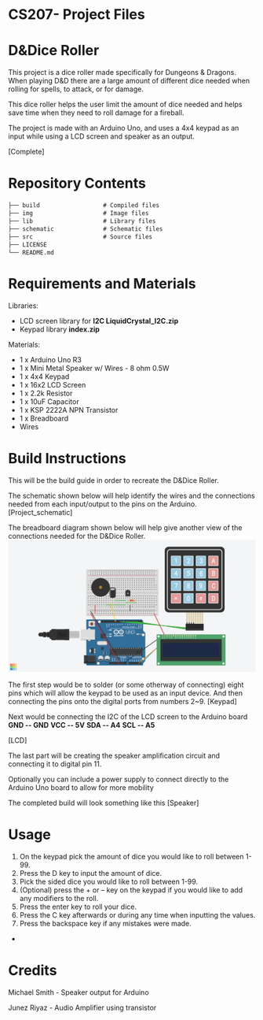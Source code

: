 # CS207- Project Files
# D&Dice Roller

This project is a dice roller made specifically for Dungeons & Dragons. When playing D&D there are a large amount of different dice needed when rolling for spells, to attack, or for damage. 

This dice roller helps the user limit the amount of dice needed and helps save time when they need to roll damage for a fireball.

The project is made with an Arduino Uno, and uses a 4x4 keypad as an input while using a LCD screen and speaker as an output.

[Complete]

Repository Contents
===================

    ├── build                  # Compiled files 
    ├── img                    # Image files
    ├── lib                    # Library files
    ├── schematic              # Schematic files
    ├── src                    # Source files
    ├── LICENSE
    └── README.md

Requirements and Materials
===================
Libraries:
* LCD screen library for **I2C LiquidCrystal_I2C.zip**
* Keypad library **index.zip**

Materials:
* 1 x Arduino Uno R3
* 1 x Mini Metal Speaker w/ Wires - 8 ohm 0.5W
* 1 x 4x4 Keypad
* 1 x 16x2 LCD Screen
* 1 x 2.2k Resistor
* 1 x 10uF Capacitor
* 1 x KSP 2222A NPN Transistor
* 1 x Breadboard
* Wires

Build Instructions
===================
This will be the build guide in order to recreate the D&Dice Roller.

The schematic shown below will help identify the wires and the connections needed from each input/output to the pins on the Arduino.
[Project_schematic]

The breadboard diagram shown below will help give another view of the connections needed for the D&Dice Roller.
![CS207_BoardSchematic](https://github.com/pandacake59/CS207-Files/blob/master/img/CS207_BoardSchematic.png)

The first step would be to solder (or some otherway of connecting) eight pins which will allow the keypad to be used as an input device. And then connecting the pins onto the digital ports from numbers 2~9.
[Keypad]

Next would be connecting the I2C of the LCD screen to the Arduino board
**GND -- GND**
**VCC -- 5V**
**SDA -- A4**
**SCL -- A5**

[LCD]

The last part will be creating the speaker amplification circuit and connecting it to digital pin 11.

Optionally you can include a power supply to connect directly to the Arduino Uno board to allow for more mobility

The completed build will look something like this
[Speaker]


Usage
===================
1.	On the keypad pick the amount of dice you would like to roll between 1-99.
2.	Press the D key to input the amount of dice.
3.	Pick the sided dice you would like to roll between 1-99.
4.	(Optional) press the + or – key on the keypad if you would like to add any modifiers to the roll.
5.	Press the enter key to roll your dice.
6.	Press the C key afterwards or during any time when inputting the values.
7.	Press the backspace key if any mistakes were made.

*

Credits
===================
Michael Smith - Speaker output for Arduino

Junez Riyaz - Audio Amplifier using transistor
